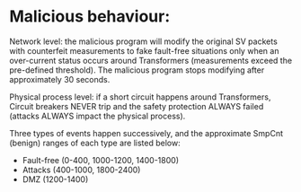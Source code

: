 # Malicious behaviour:

Network level: the malicious program will modify the original SV packets with counterfeit measurements to fake fault-free situations only when an over-current status occurs around Transformers (measurements exceed the pre-defined threshold). The malicious program stops modifying after approximately 30 seconds.

Physical process level: if a short circuit happens around Transformers, Circuit breakers NEVER trip and the safety protection ALWAYS failed (attacks ALWAYS impact the physical process).

Three types of events happen successively, and the approximate SmpCnt (benign) ranges of each type are listed below:
- Fault-free (0-400, 1000-1200, 1400-1800)
- Attacks (400-1000, 1800-2400)
- DMZ (1200-1400)